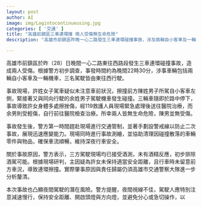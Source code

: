 ```yaml
---
layout: post
author: AI
image: img/Logintocontinueusing.jpg
categories: [ '交通' ]
title: "高雄前鎮區三車連環撞 兩人受傷無生命危險"
description: "高雄市前鎮區昨晚一心二路發生三車連環碰撞事故，涉及兩輛自小客車及一輛機車，造成兩人受傷送醫，無酒駕疑慮，事故原因初判為未保持安全距離與分心駕駛，警方現場迅速處理並提醒夜間行車務必注意安全。"

---
```

高雄市前鎮區於昨（28）日晚間一心二路東往西路段發生三車連環碰撞事故，造成兩人受傷。根據警方初步調查，事發時間約為晚間22時30分，涉事車輛包括兩輛自小客車及一輛機車，三名駕駛皆由東往西行駛。

事故現場，許姓女子駕車疑似未注意車前狀況，擦撞前方陳姓男子所駕自小客車左側，緊接著又與同向行駛的余姓男子駕駛機車發生碰撞。三輛車隨即於路中停下，事故導致許女身體多處擦挫傷，經119救護人員現場緊急處理後送往醫院治療，而余男則受輕傷，自行前往醫院檢查治療。所幸兩人皆無生命危險，陳男並無受傷。

事故發生後，警方第一時間趕赴現場進行交通管制，並著手劃設警戒線以防止二次事故，展現迅速應變能力。現場同時進行事故測繪，並協助清理因碰撞散落的車輛零件與物品，確保車流順暢，維持深夜行車安全。

關於事故原因，警方表示，三方駕駛現場均已接受酒測，未有酒精反應，初步排除酒駕可能。根據現場研判，主因疑為許女未保持適當安全距離，且行車時未留意前方車況，導致連環擦撞。實際肇事原因與責任歸屬仍須高雄市交通警察大隊進一步分析釐清。

本次事故也凸顯夜間駕駛的潛在風險。警方提醒，夜間視線不佳，駕駛人應特別注意減速慢行，保持安全距離、開啟頭燈與方向燈，並避免分心或急切操作，以